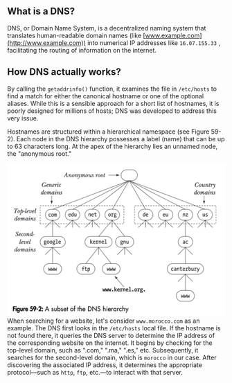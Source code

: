 ## What is a DNS?
DNS, or Domain Name System, is a decentralized naming system that translates human-readable domain names (like [www.example.com](http://www.example.com)) into numerical IP addresses like `16.07.155.33` , facilitating the routing of information on the internet.
## How DNS actually works?

By calling the `getaddrinfo()` function, it examines the file in `/etc/hosts` to find a match for either the canonical hostname or one of the optional aliases. While this is a sensible approach for a short list of hostnames, it is poorly designed for millions of hosts; DNS was developed to address this very issue.

Hostnames are structured within a hierarchical namespace (see Figure 59-2). Each node in the DNS hierarchy possesses a label (name) that can be up to 63 characters long. At the apex of the hierarchy lies an unnamed node, the "anonymous root."

![subset of the DNS hierarchy](media/subset_of_the_DNS_hierarchy.png)
When searching for a website, let's consider `www.morocco.com` as an example. The DNS first looks in the `/etc/hosts` local file. If the hostname is not found there, it queries the DNS server to determine the IP address of the corresponding website on the internet. It begins by checking for the top-level domain, such as ".com," ".ma," ".es," etc. Subsequently, it searches for the second-level domain, which is `morocco` in our case. After discovering the associated IP address, it determines the appropriate protocol—such as `http`, `ftp`, etc.—to interact with that server.
